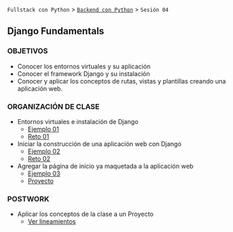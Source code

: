 `Fullstack con Python` > [`Backend con Python`](../Readme.md) > `Sesión 04`
## Django Fundamentals

### OBJETIVOS
 - Conocer los entornos virtuales y su aplicación
 - Conocer el framework Django y su instalación
 - Conocer y aplicar los conceptos de rutas, vistas y plantillas creando una aplicación web.

### ORGANIZACIÓN DE CLASE

 - Entornos virtuales e instalación de Django
   - [Ejemplo 01](Ejemplo-01)
   - [Reto 01](Reto-01)
 - Iniciar la construcción de una aplicación web con Django
   - [Ejemplo 02](Ejemplo-02)
   - [Reto 02](Reto-02)
 - Agregar la página de inicio ya maquetada a la aplicación web
   - [Ejemplo 03](Ejemplo-03)
   - [Proyecto](Proyecto)

### POSTWORK
 - Aplicar los conceptos de la clase a un Proyecto
   - [Ver lineamientos](Postwork)
